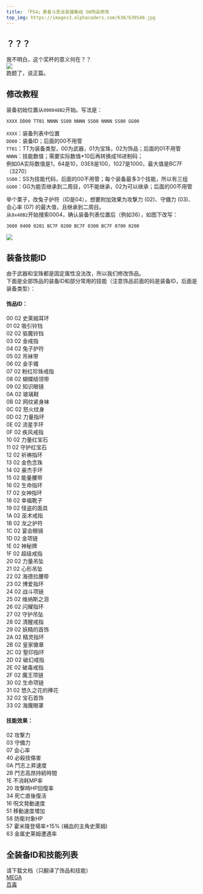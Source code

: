 ```yaml
---
title: 「PS4」勇者斗恶龙英雄集结 SW饰品修改
top_img: https://images3.alphacoders.com/630/630540.jpg
---
```


## ？？？

我不明白，这个奖杯的意义何在？？  
![](https://s2.ax1x.com/2019/01/02/FI1f78.jpg)   
跑题了，说正篇。  

## 修改教程
装备初始位置从`000048B2`开始。写法是：  
```
XXXX DD00 TT01 NNNN SS00 NNNN SS00 NNNN SS00 GG00  
```
`XXXX`：装备列表中位置  
`DD00`：装备ID；后面的00不用管  
`TT01`：TT为装备类型，00为武器，01为宝珠，02为饰品；后面的01不用管  
`NNNN`：技能数值；需要实际数值*10后再转换成16进制码；  
例如0A实际数值是1，64是10，03E8是100，1027是1000，最大值是BC7F（3270）  
`SS00`：SS为技能代码，后面的00不用管；每个装备最多3个技能，所以有三组  
`GG00`：GG为能否继承到二周目，01不能继承，02为可以继承；后面的00不用管  
  
举个栗子，改兔子护符（ID是04），想要附加效果为攻撃⼒ (02)、守備⼒ (03)、会心率 (07) 的最大值，且继承到二周目。  
从`0x48B2`开始搜索0004，确认装备列表位置后（例如36），如图下改写：  
```
3600 0400 0201 BC7F 0200 BC7F 0300 BC7F 0700 0200
```
![](https://s2.ax1x.com/2019/01/02/FI1W0f.png) 


## 装备技能ID  
由于武器和宝珠都是固定属性没法改，所以我们修改饰品。  
下面是全部饰品的装备ID和部分常用的技能（注意饰品前面的码是装备ID，后面是装备类型）：  

#### 饰品ID：  
00 02 史莱姆耳环  
01 02 吸引铃铛  
02 02 驱魔铃铛  
03 02 金戒指  
04 02 兔子护符  
05 02 吊袜带  
06 02 金手镯  
07 02 粉红珍珠戒指  
08 02 蝴蝶结领带  
09 02 知识眼镜  
0A 02 玻璃鞋  
0B 02 网纹紧身袜  
0C 02 怒火纹身  
0D 02 力量指环  
0E 02 流星手环  
0F 02 疾风戒指  
10 02 力量红宝石  
11 02 守护红宝石  
12 02 祈祷指环  
13 02 金色念珠  
14 02 豪杰手环  
15 02 能量腰带  
16 02 生命指环  
17 02 ⼥神指环  
18 02 幸福靴子  
19 02 怪盗的面具  
1A 02 巫术戒指  
1B 02 龙之护符  
1C 02 宴会眼镜  
1D 02 金项链  
1E 02 神秘牌  
1F 02 超级戒指  
20 02 力量吊坠  
21 02 心形吊坠  
22 02 海德拉腰带  
23 02 博爱指环  
24 02 战斗项链  
25 02 维纳斯之泪  
26 02 闪耀指环  
27 02 守护吊坠  
28 02 清醒戒指  
29 02 妖精的首饰  
2A 02 精灵指环  
2B 02 皇家徽章  
2C 02 聖印指环  
2D 02 破幻戒指  
2E 02 破毒戒指  
2F 02 魔王项链  
30 02 生命项链  
31 02 悠久之花的捧花  
32 02 宝石首饰  
33 02 海魔眼罩  

#### 技能效果：
02 攻撃⼒  
03 守備⼒  
07 会心率  
40 必殺技傷害  
0A 鬥志上昇速度  
2B 鬥志高昂持続時間  
1E 不消耗MP率  
20 攻撃時HP回復率  
34 死亡直後復活  
16 呪⽂発動速度  
51 移動速度増加  
58 防衛対象HP  
57 霍米隆登場率+15% (補血的主角史萊姆)  
63 金属史莱姆遭遇率  

## 全装备ID和技能列表
请下载文档（只翻译了饰品和技能）  
[MEGA](https://mega.nz/#!jsN0DIgL!SSR18NkqgsNJovvRlQ-GFXAWrYQj-CeLOg0sql3IciQ)  
[百毒](https://pan.baidu.com/s/1gAy04d4ac-d6zuYzSMVqAg)  